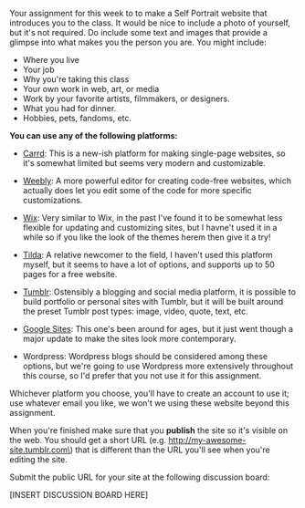 Your assignment for this week to to make a Self Portrait website that introduces you to the class. It would be nice to include a photo of yourself, but it's not required. Do  include some text and images that provide a glimpse into what makes you the person you are. You might include:

* Where you live
* Your job
* Why you're taking this class
* Your own work in web, art, or media
* Work by your favorite artists, filmmakers, or designers. 
* What you had for dinner.
* Hobbies, pets, fandoms, etc.

**You can use any of the following platforms:**

* [Carrd](https://carrd.co): This is a new-ish platform for making single-page websites, so it's somewhat limited but seems very modern and customizable. 
* [Weebly](https://www.weebly.com/): A more powerful editor for creating code-free websites, which actually does let you edit some of the code for more specific customizations. 
* [Wix](http://www.wix.com/): Very similar to Wix, in the past I've found it to be somewhat less flexible for updating and customizing sites, but I havne't used it in a while so if you like the look of the themes herem then give it a try!
* [Tilda](https://tilda.cc): A relative newcomer to the field, I haven't used this platform myself, but it seems to have a lot of options, and supports up to 50 pages for a free website. 
* [Tumblr](https://www.tumblr.com): Ostensibly a blogging and social media platform, it is possible to build portfolio or personal sites with Tumblr, but it will be built around the preset Tumblr post types: image, video, quote, text, etc. 
* [Google Sites](https://sites.google.com/): This one's been around for ages, but it just went though a major update to make the sites look more contemporary. 

* Wordpress: Wordpress blogs should be considered among these options, but we're going to use Wordpress more extensively throughout this course, so I'd prefer that you not use it for this assignment. 

Whichever platform you choose, you'll have to create an account to use it; use whatever email you like, we won't we using these website beyond this assignment. 

When you're finished make sure that you **publish** the site so it's visible on the web. You should get a short URL \(e.g. http://my-awesome-site.tumblr.com\) that is different than the URL you'll see when you're editing the site. 

Submit the public URL for your site at the following discussion board: 

\[INSERT DISCUSSION BOARD HERE\]



